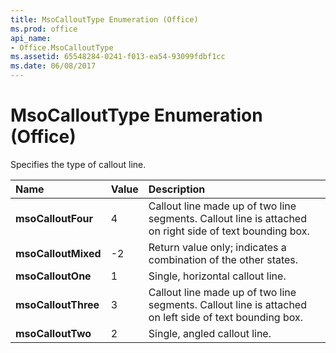 ```yaml
---
title: MsoCalloutType Enumeration (Office)
ms.prod: office
api_name:
- Office.MsoCalloutType
ms.assetid: 65548284-0241-f013-ea54-93099fdbf1cc
ms.date: 06/08/2017
---
```



# MsoCalloutType Enumeration (Office)

Specifies the type of callout line.



|**Name**|**Value**|**Description**|
|:-----|:-----|:-----|
|**msoCalloutFour**|4|Callout line made up of two line segments. Callout line is attached on right side of text bounding box.|
|**msoCalloutMixed**|-2|Return value only; indicates a combination of the other states. |
|**msoCalloutOne**|1|Single, horizontal callout line.|
|**msoCalloutThree**|3|Callout line made up of two line segments. Callout line is attached on left side of text bounding box.|
|**msoCalloutTwo**|2|Single, angled callout line.|

